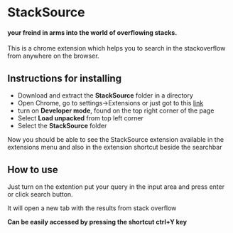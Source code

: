 # StackSource
#### your freind in arms into the world of overflowing stacks.

This is a chrome extension which helps you to search in the stackoverflow from anywhere on the browser.

## Instructions for installing

- Download and extract the **StackSource** folder in a directory
- Open Chrome, go to settings->Extensions or just got to this [link](chrome://extensions/) 
- turn on **Developer mode**, found on the top right corner of the page
- Select **Load unpacked** from top left corner
- Select the **StackSource** folder
  
Now you should be able to see the StackSource extension available in the extensions menu and also in the extension shortcut beside the searchbar

## How to use

Just turn on the extention put your query in the input area and press enter or click search button.

It will open a new tab with the results from stack overflow

**Can be easily accessed by pressing the shortcut ctrl+Y key**